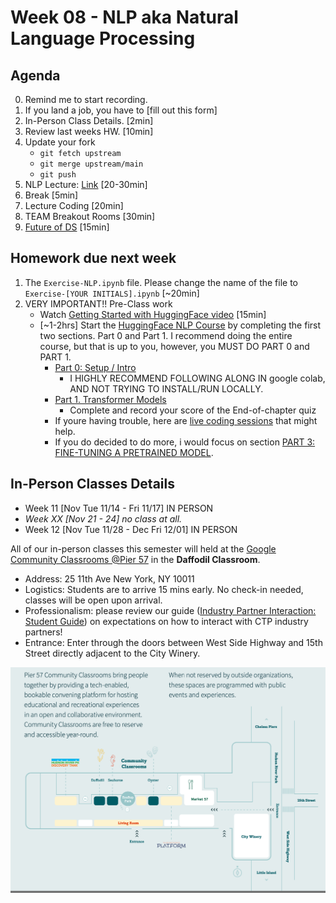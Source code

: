 # Week 08 - NLP aka Natural Language Processing


## Agenda
0. Remind me to start recording. 
0. If you land a job, you have to [fill out this form]
0. In-Person Class Details. [2min]
0. Review last weeks HW. [10min]
0. Update your fork
	* `git fetch upstream`
	* `git merge upstream/main`
	* `git push`
0. NLP Lecture: [Link](https://docs.google.com/presentation/d/13LwEmAoQOmAqqjM5t8L8Gtjr-urzyw37km8ppHrAbdU/edit?usp=sharing) [20-30min]
0. Break [5min]
0. Lecture Coding [20min]
0. TEAM Breakout Rooms [30min]
0. [Future of DS](https://docs.google.com/presentation/d/10AyrWpWA0_XceZ70w8LxZY4pm0JPCfWPTWMLFbSyl6M/edit#slide=id.p) [15min]


## Homework due next week 
1. The `Exercise-NLP.ipynb` file.  Please change the name of the file to `Exercise-[YOUR INITIALS].ipynb` [~20min]
2. VERY IMPORTANT!! Pre-Class work 
	* Watch [Getting Started with HuggingFace video](https://www.youtube.com/watch?v=QEaBAZQCtwE&ab_channel=AssemblyAI) [15min]
	* [~1-2hrs] Start the [HuggingFace NLP Course](https://huggingface.co/learn/nlp-course/chapter0/1?fw=pt) by completing the first two sections.  Part 0 and Part 1. I recommend doing the entire course, but that is up to you, however, you MUST DO PART 0 and PART 1.  
		* [Part 0: Setup / Intro](https://huggingface.co/learn/nlp-course/chapter0/1?fw=pt)
			* I HIGHLY RECOMMEND FOLLOWING ALONG IN google colab, AND NOT TRYING TO INSTALL/RUN LOCALLY.
		* [Part 1. Transformer Models](https://huggingface.co/learn/nlp-course/chapter1/1?fw=pt)
			* Complete and record your score of the End-of-chapter quiz
		* If youre having trouble, here are [live coding sessions](https://huggingface.co/learn/nlp-course/events/1?fw=pt) that might help.
		* If you do decided to do more, i would focus on section [PART 3: FINE-TUNING A PRETRAINED MODEL](https://huggingface.co/learn/nlp-course/chapter3/1?fw=pt). 

## In-Person Classes Details
* Week 11 [Nov Tue 11/14 - Fri 11/17] IN PERSON
* _Week XX [Nov 21 - 24] no class at all._
* Week 12 [Nov Tue 11/28 - Dec Fri 12/01] IN PERSON

All of our in-person classes this semester will held at the [Google Community Classrooms @Pier 57](https://pier57nyc.com/community-spaces/community-classrooms/) in the **Daffodil Classroom**.
- Address: 25 11th Ave New York, NY 10011
- Logistics: Students are to arrive 15 mins early.  No check-in needed, classes will be open upon arrival.
- Professionalism: please review our guide ([Industry Partner Interaction: Student Guide](https://docs.google.com/document/d/1_2c9joKkfP4RYM6_tIwWp8ngyeyndDxvVQFMFu0AN4w/edit)) on expectations on how to interact with CTP industry partners!
- Entrance: Enter through the doors between West Side Highway and 15th Street directly adjacent to the City Winery.

![map](../Week-07-Decision-Trees-n-RandomForest/data/Pier-57-Map.png)



